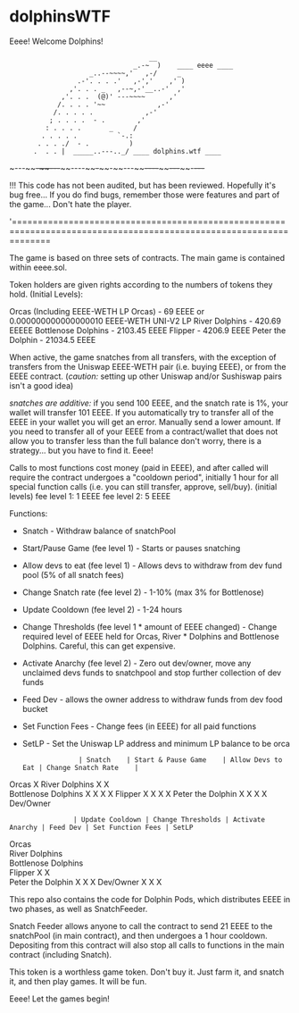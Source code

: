 # dolphinsWTF
Eeee! Welcome Dolphins! 


                                       __                         
                                   _.-~  )    ____ eeee ____      
                        _..--~~~~,'   ,-/     _                   
                     .-'. . . .'   ,-','    ,' )                  
                   ,'. . . _   ,--~,-'__..-'  ,'                  
                 ,'. . .  (@)' ---~~~~      ,'                    
                /. . . . '~~             ,-'                      
               /. . . . .             ,-'                         
              ; . . . .  - .        ,'                            
             : . . . .       _     /                              
            . . . . .          `-.:                               
           . . . ./  - .          )                               
          .  . . |  _____..---.._/ ____ dolphins.wtf ____         
~---~~~~-~~---~~~~----~~~~-~~~~-~~---~~~~----~~~~~~---~~~~-~~---~~
                                                                  
!!! This code has not been audited, but has been reviewed. Hopefully it's bug free... 
If you do find bugs, remember those were features and part of the game... Don't hate the player.

'===================================================================================================================

The game is based on three sets of contracts. The main game is contained within eeee.sol. 

Token holders are given rights according to the numbers of tokens they hold. 
(Initial Levels):

Orcas (Including EEEE-WETH LP Orcas) - 69 EEEE or 0.000000000000000010 EEEE-WETH UNI-V2 LP
River Dolphins - 420.69 EEEEE
Bottlenose Dolphins - 2103.45 EEEE
Flipper - 4206.9 EEEE
Peter the Dolphin - 21034.5 EEEE

When active, the game snatches from all transfers, with the exception of transfers from the Uniswap EEEE-WETH pair (i.e. buying EEEE), or from the EEEE contract.
(*caution:* setting up other Uniswap and/or Sushiswap pairs isn't a good idea)

*snatches are additive:* if you send 100 EEEE, and the snatch rate is 1%, your wallet will transfer 101 EEEE. If you automatically try to transfer all of the EEEE in your wallet you will get an error. Manually send a lower amount. If you need to transfer all of your EEEE from a contract/wallet that does not allow you to transfer less than the full balance don't worry, there is a strategy... but you have to find it. Eeee!

Calls to most functions cost money (paid in EEEE), and after called will require the contract undergoes a "cooldown period", initially 1 hour for all special function calls (i.e. you can still transfer, approve, sell/buy).
(initial levels)
fee level 1: 1 EEEE
fee level 2: 5 EEEE

Functions:
* Snatch - Withdraw balance of snatchPool
* Start/Pause Game (fee level 1) - Starts or pauses snatching
* Allow devs to eat (fee level 1) - Allows devs to withdraw from dev fund pool (5% of all snatch fees)
* Change Snatch rate (fee level 2) - 1-10% (max 3% for Bottlenose)
* Update Cooldown (fee level 2) - 1-24 hours
* Change Thresholds (fee level 1 * amount of EEEE changed) - Change required level of EEEE held for Orcas, River * Dolphins and Bottlenose Dolphins. Careful, this can get expensive.
* Activate Anarchy (fee level 2) - Zero out dev/owner, move any unclaimed devs funds to snatchpool and stop further collection of dev funds

* Feed Dev - allows the owner address to withdraw funds from dev food bucket
* Set Function Fees - Change fees (in EEEE) for all paid functions
* SetLP - Set the Uniswap LP address and minimum LP balance to be orca



                    | Snatch    | Start & Pause Game    | Allow Devs to Eat | Change Snatch Rate    |
Orcas                   X
River Dolphins          X         X                       
Bottlenose Dolphins     X         X                        X                   X
Flipper                 X         X                        X                   X
Peter the Dolphin       X         X                        X                   X
Dev/Owner


                    | Update Cooldown | Change Thresholds | Activate Anarchy | Feed Dev | Set Function Fees | SetLP
Orcas                   
River Dolphins                                 
Bottlenose Dolphins     
Flipper                 X               X                       
Peter the Dolphin       X               X                   X
Dev/Owner                                                                       X          X                    X

This repo also contains the code for Dolphin Pods, which distributes EEEE in two phases, as well as SnatchFeeder.

Snatch Feeder allows anyone to call the contract to send 21 EEEE to the snatchPool (in main contract), and then undergoes a 1 hour cooldown. Depositing from this contract will also stop all calls to functions in the main contract (including Snatch).



This token is a worthless game token. Don't buy it. Just farm it, and snatch it, and then play games. It will be fun. 

Eeee! Let the games begin!